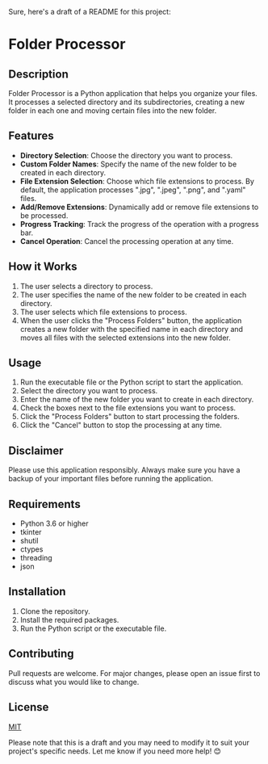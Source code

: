 Sure, here's a draft of a README for this project:

# Folder Processor

## Description
Folder Processor is a Python application that helps you organize your files. It processes a selected directory and its subdirectories, creating a new folder in each one and moving certain files into the new folder.

## Features
- **Directory Selection**: Choose the directory you want to process.
- **Custom Folder Names**: Specify the name of the new folder to be created in each directory.
- **File Extension Selection**: Choose which file extensions to process. By default, the application processes ".jpg", ".jpeg", ".png", and ".yaml" files.
- **Add/Remove Extensions**: Dynamically add or remove file extensions to be processed.
- **Progress Tracking**: Track the progress of the operation with a progress bar.
- **Cancel Operation**: Cancel the processing operation at any time.

## How it Works
1. The user selects a directory to process.
2. The user specifies the name of the new folder to be created in each directory.
3. The user selects which file extensions to process.
4. When the user clicks the "Process Folders" button, the application creates a new folder with the specified name in each directory and moves all files with the selected extensions into the new folder.

## Usage
1. Run the executable file or the Python script to start the application.
2. Select the directory you want to process.
3. Enter the name of the new folder you want to create in each directory.
4. Check the boxes next to the file extensions you want to process.
5. Click the "Process Folders" button to start processing the folders.
6. Click the "Cancel" button to stop the processing at any time.

## Disclaimer
Please use this application responsibly. Always make sure you have a backup of your important files before running the application.

## Requirements
- Python 3.6 or higher
- tkinter
- shutil
- ctypes
- threading
- json

## Installation
1. Clone the repository.
2. Install the required packages.
3. Run the Python script or the executable file.

## Contributing
Pull requests are welcome. For major changes, please open an issue first to discuss what you would like to change.

## License
[MIT](https://choosealicense.com/licenses/mit/)

Please note that this is a draft and you may need to modify it to suit your project's specific needs. Let me know if you need more help! 😊
